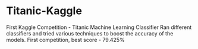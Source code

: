 # Titanic-Kaggle
First Kaggle Competition - Titanic Machine Learning Classifier
Ran different classifiers and tried various techniques to boost the accuracy of the models. First competition, best score - 79.425%
